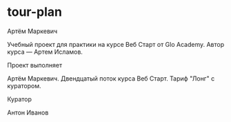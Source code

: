 # tour-plan

Артём Маркевич

Учебный проект для практики на курсе Веб Старт от Glo Academy. Автор курса — Артем Исламов.

Проект выполняет

Артём Маркевич. Двендцатый поток курса Веб Старт. Тариф "Лонг" с куратором.

Куратор

Антон Иванов

